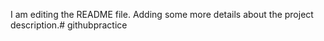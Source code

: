I am editing the README file. Adding some more details about the project description.# githubpractice
